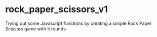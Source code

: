 # rock_paper_scissors_v1

Trying out some Javascript functions by creating a simple Rock Paper Scissors game with 5 rounds.